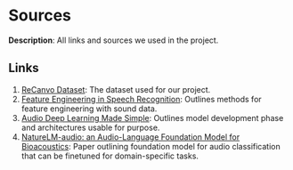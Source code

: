 # Sources

__Description__: All links and sources we used in the project.

## Links

1. [ReCanvo Dataset](https://doi.org/10.5281/zenodo.5786860): The dataset used for our project.
2. [Feature Engineering in Speech Recognition](https://barrisambaris.medium.com/feature-engineering-in-speech-recognition-a-guide-into-selecting-relevant-audio-for-accurate-f383377126ea#:~:text=What%20is%20Feature%20Engineering%20in,voluminous%20in%20their%20raw%20state.): Outlines methods for feature engineering with sound data.
3. [Audio Deep Learning Made Simple](https://towardsdatascience.com/audio-deep-learning-made-simple-sound-classification-step-by-step-cebc936bbe5/): Outlines model development phase and architectures usable for purpose.
4. [NatureLM-audio: an Audio-Language Foundation Model for Bioacoustics](https://arxiv.org/html/2411.07186v1): Paper outlining foundation model for audio classification that can be finetuned for domain-specific tasks.
